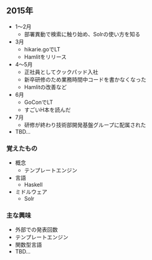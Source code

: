 ## 2015年
- 1〜2月
  - 部署異動で検索に触り始め、Solrの使い方を知る
- 3月
  - hikarie.goでLT
  - Hamlitをリリース
- 4〜5月
  - 正社員としてクックパッド入社
  - 新卒研修のため業務時間中コードを書かなくなった
  - Hamlitの改善など
- 6月
  - GoConでLT
  - すごいH本を読んだ
- 7月
  - 研修が終わり技術部開発基盤グループに配属された
- TBD...

### 覚えたもの
- 概念　
  - テンプレートエンジン
- 言語
  - Haskell
- ミドルウェア
  - Solr

### 主な興味
- 外部での発表回数
- テンプレートエンジン
- 関数型言語
- TBD...
